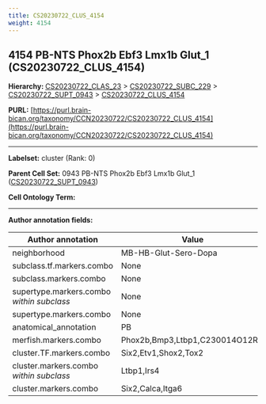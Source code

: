 ```yaml
---
title: CS20230722_CLUS_4154
weight: 4154
---
```

## 4154 PB-NTS Phox2b Ebf3 Lmx1b Glut_1 (CS20230722_CLUS_4154)
<b>Hierarchy: </b>
[CS20230722_CLAS_23](../CS20230722_CLAS_23) >
[CS20230722_SUBC_229](../CS20230722_SUBC_229) >
[CS20230722_SUPT_0943](../CS20230722_SUPT_0943) >
[CS20230722_CLUS_4154](../CS20230722_CLUS_4154)

**PURL:** [https://purl.brain-bican.org/taxonomy/CCN20230722/CS20230722_CLUS_4154](https://purl.brain-bican.org/taxonomy/CCN20230722/CS20230722_CLUS_4154)

---


**Labelset:** cluster (Rank: 0)

**Parent Cell Set:** 0943 PB-NTS Phox2b Ebf3 Lmx1b Glut_1 ([CS20230722_SUPT_0943](../CS20230722_SUPT_0943))



**Cell Ontology Term:** 

[MARKER GENES.]: #


---

[TRANSFERRED ANNOTATIONS.]: #


[AUTHOR ANNOTATION FIELDS.]: #


**Author annotation fields:**

| Author annotation | Value |
|-------------------|-------|
|neighborhood|MB-HB-Glut-Sero-Dopa|
|subclass.tf.markers.combo|None|
|subclass.markers.combo|None|
|supertype.markers.combo _within subclass_|None|
|supertype.markers.combo|None|
|anatomical_annotation|PB|
|merfish.markers.combo|Phox2b,Bmp3,Ltbp1,C230014O12Rik|
|cluster.TF.markers.combo|Six2,Etv1,Shox2,Tox2|
|cluster.markers.combo _within subclass_|Ltbp1,Irs4|
|cluster.markers.combo|Six2,Calca,Itga6|
